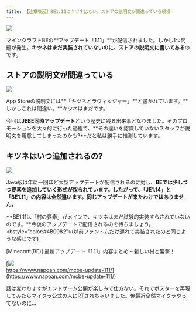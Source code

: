 ```yaml
---
title: 【注意喚起】BE1.11にキツネはない。ストアの説明文が間違っている模様
---
```


![](https://cdn-ak.f.st-hatena.com/images/fotolife/s/sasigume/20210208/20210208103151.png)

マインクラフトBEの**アップデート「1.11」**が配信されました。しかし1つ問題が発生。**キツネはまだ実装されていないのに、ストアの説明文に書いてある**のです。

## ストアの説明文が間違っている

![](https://cdn-ak.f.st-hatena.com/images/fotolife/s/sasigume/20210208/20210208102417.png)

App Storeの説明文には**「キツネとラヴィッジャー」**と書かれています。**しかしこれは間違い。**キツネはまだです。

今回は**JEBE同時アップデート**という歴史に残る出来事となりました。そのプロモーションを大々的に行った過程で、**その違いを認識していないスタッフが説明文を用意してしまったのかも?**だと私は勝手に推測しています。

## キツネはいつ追加されるの?

![](https://cdn-ak.f.st-hatena.com/images/fotolife/s/sasigume/20210208/20210208103136.png)

Java版は年に一回ほど大型アップデートが配信されるのに対し、**BEでは少しづつ要素を追加していく形式が採られています。**したがって、**「JE1.14」と「BE1.11」の内容は全然違います。同じアップデートが来たわけではありません。**

**BE1.11は「村の要素」がメインで、キツネはまだ試験的実装すらされていないのです。**今後のアップデートで配信されるのを待ちましょう。<bstyle=”color:#4B0082″>(以前ファントムだけ遅れて実装されたのと同じような感じです)

\[Minecraft(BE)\] 最新アップデート「1.11」内容まとめ – 新しい村と襲撃！

[![](https://cdn-ak.f.st-hatena.com/images/fotolife/s/sasigume/20210208/20210208121930.png)  
https://www.napoan.com/mcbe-update-111/](https://www.napoan.com/mcbe-update-111/)

話は変わりますがエンドゲーム公開が楽しみで仕方ない。それでポスターを再現してみたら[マイクラ公式の人にRTされちゃいました。](https://twitter.com/JDavidFries/status/1119628026407350272)俺最近全然マイクラやってないのに…
